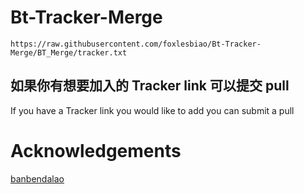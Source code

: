 # Bt-Tracker-Merge
```
https://raw.githubusercontent.com/foxlesbiao/Bt-Tracker-Merge/BT_Merge/tracker.txt
```

## 如果你有想要加入的 Tracker link 可以提交 pull
If you have a Tracker link you would like to add you can submit a pull

# Acknowledgements
[banbendalao](https://github.com/banbendalao)
